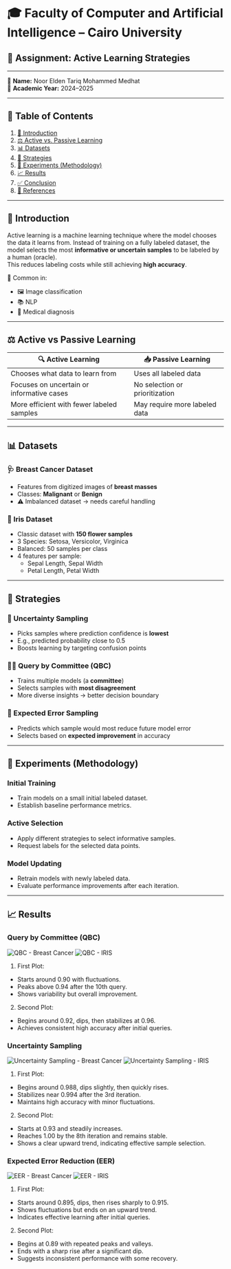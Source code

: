 # 🎓 Faculty of Computer and Artificial Intelligence – Cairo University

## 📘 Assignment: Active Learning Strategies

---

👤 **Name:** Noor Elden Tariq Mohammed Medhat  
📅 **Academic Year:** 2024–2025

---

## 📑 Table of Contents

1. [📖 Introduction](#-introduction)  
2. [⚖️ Active vs. Passive Learning](#-active-vs-passive-learning)  
3. [📊 Datasets](#-datasets)  
4. [🧠 Strategies](#-strategies)  
5. [🔬 Experiments (Methodology)](#-experiments-methodology)  
6. [📈 Results](#-results)  
7. [✅ Conclusion](#-conclusion)  
8. [🔗 References](#-references)

---

## 📖 Introduction

Active learning is a machine learning technique where the model chooses the data it learns from. Instead of training on a fully labeled dataset, the model selects the most **informative or uncertain samples** to be labeled by a human (oracle).  
This reduces labeling costs while still achieving **high accuracy**.

📌 Common in:  
- 🖼️ Image classification  
- 📚 NLP  
- 🏥 Medical diagnosis

---

## ⚖️ Active vs Passive Learning

| 🔍 Active Learning                         | 📥 Passive Learning                        |
|-------------------------------------------|--------------------------------------------|
| Chooses what data to learn from           | Uses all labeled data                      |
| Focuses on uncertain or informative cases | No selection or prioritization             |
| More efficient with fewer labeled samples | May require more labeled data              |

---

## 📊 Datasets

### 🩺 Breast Cancer Dataset
- Features from digitized images of **breast masses**
- Classes: **Malignant** or **Benign**
- ⚠️ Imbalanced dataset → needs careful handling

### 🌸 Iris Dataset
- Classic dataset with **150 flower samples**
- 3 Species: Setosa, Versicolor, Virginica  
- Balanced: 50 samples per class  
- 4 features per sample:  
  - Sepal Length, Sepal Width  
  - Petal Length, Petal Width

---

## 🧠 Strategies

### 🔻 Uncertainty Sampling
- Picks samples where prediction confidence is **lowest**
- E.g., predicted probability close to 0.5  
- Boosts learning by targeting confusion points

### 🧑‍⚖️ Query by Committee (QBC)
- Trains multiple models (a **committee**)  
- Selects samples with **most disagreement**  
- More diverse insights → better decision boundary

### 🎯 Expected Error Sampling
- Predicts which sample would most reduce future model error  
- Selects based on **expected improvement** in accuracy

---

## 🔬 Experiments (Methodology)

### Initial Training
- Train models on a small initial labeled dataset.
- Establish baseline performance metrics.

### Active Selection
- Apply different strategies to select informative samples.
- Request labels for the selected data points.

### Model Updating
- Retrain models with newly labeled data.
- Evaluate performance improvements after each iteration.

---

## 📈 Results

### Query by Committee (QBC)
![QBC - Breast Cancer](https://github.com/Noorpr/Active-learning-example/blob/main/QBC-BreastCancer.png)
![QBC - IRIS](https://github.com/Noorpr/Active-learning-example/blob/main/QBC-IRIS.png)

1. First Plot:
- Starts around 0.90 with fluctuations.
- Peaks above 0.94 after the 10th query.
- Shows variability but overall improvement.

2. Second Plot:
- Begins around 0.92, dips, then stabilizes at 0.96.
- Achieves consistent high accuracy after initial queries.

### Uncertainty Sampling
![Uncertainty Sampling - Breast Cancer](https://github.com/Noorpr/Active-learning-example/blob/main/Uncertainty-BreastCancer.png)
![Uncertainty Sampling - IRIS](https://github.com/Noorpr/Active-learning-example/blob/main/Uncertainty-IRIS.png)

1. First Plot:
- Begins around 0.988, dips slightly, then quickly rises.
- Stabilizes near 0.994 after the 3rd iteration.
- Maintains high accuracy with minor fluctuations.


2. Second Plot:
- Starts at 0.93 and steadily increases.
- Reaches 1.00 by the 8th iteration and remains stable.
- Shows a clear upward trend, indicating effective sample selection.

### Expected Error Reduction (EER)
![EER - Breast Cancer](https://github.com/Noorpr/Active-learning-example/blob/main/EER-BreastCancer.png)
![EER - IRIS](https://github.com/Noorpr/Active-learning-example/blob/main/EER-IRIS.png)

1. First Plot:
- Starts around 0.895, dips, then rises sharply to 0.915.
- Shows fluctuations but ends on an upward trend.
- Indicates effective learning after initial queries.

2. Second Plot:
- Begins at 0.89 with repeated peaks and valleys.
- Ends with a sharp rise after a significant dip.
- Suggests inconsistent performance with some recovery.
